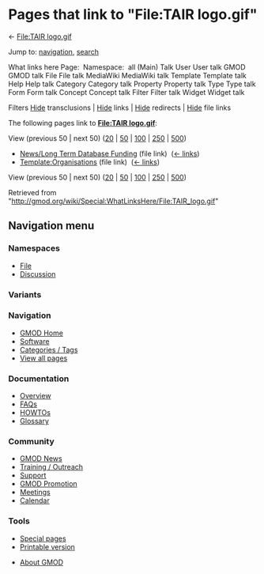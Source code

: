 <div id="mw-page-base" class="noprint">

</div>

<div id="mw-head-base" class="noprint">

</div>

<div id="content" class="mw-body" role="main">

<span id="top"></span>

<div id="mw-js-message" style="display:none;">

</div>



# <span dir="auto">Pages that link to "File:TAIR logo.gif"</span>

<div id="bodyContent">

<div id="contentSub">

← [File:TAIR logo.gif](/wiki/File:TAIR_logo.gif "File:TAIR logo.gif")

</div>

<div id="jump-to-nav" class="mw-jump">

Jump to: [navigation](#mw-navigation), [search](#p-search)

</div>

<div id="mw-content-text">

What links here Page:  Namespace:  all (Main) Talk User User talk GMOD
GMOD talk File File talk MediaWiki MediaWiki talk Template Template talk
Help Help talk Category Category talk Property Property talk Type Type
talk Form Form talk Concept Concept talk Filter Filter talk Widget
Widget talk

Filters
[Hide](/mediawiki/index.php?title=Special:WhatLinksHere/File:TAIR_logo.gif&hidetrans=1 "Special:WhatLinksHere/File:TAIR logo.gif")
transclusions \|
[Hide](/mediawiki/index.php?title=Special:WhatLinksHere/File:TAIR_logo.gif&hidelinks=1 "Special:WhatLinksHere/File:TAIR logo.gif")
links \|
[Hide](/mediawiki/index.php?title=Special:WhatLinksHere/File:TAIR_logo.gif&hideredirs=1 "Special:WhatLinksHere/File:TAIR logo.gif")
redirects \|
[Hide](/mediawiki/index.php?title=Special:WhatLinksHere/File:TAIR_logo.gif&hideimages=1 "Special:WhatLinksHere/File:TAIR logo.gif")
file links

The following pages link to **[File:TAIR
logo.gif](/wiki/File:TAIR_logo.gif "File:TAIR logo.gif")**:

View (previous 50 \| next 50)
([20](/mediawiki/index.php?title=Special:WhatLinksHere/File:TAIR_logo.gif&limit=20 "Special:WhatLinksHere/File:TAIR logo.gif")
\|
[50](/mediawiki/index.php?title=Special:WhatLinksHere/File:TAIR_logo.gif&limit=50 "Special:WhatLinksHere/File:TAIR logo.gif")
\|
[100](/mediawiki/index.php?title=Special:WhatLinksHere/File:TAIR_logo.gif&limit=100 "Special:WhatLinksHere/File:TAIR logo.gif")
\|
[250](/mediawiki/index.php?title=Special:WhatLinksHere/File:TAIR_logo.gif&limit=250 "Special:WhatLinksHere/File:TAIR logo.gif")
\|
[500](/mediawiki/index.php?title=Special:WhatLinksHere/File:TAIR_logo.gif&limit=500 "Special:WhatLinksHere/File:TAIR logo.gif"))

- [News/Long Term Database
  Funding](/wiki/News/Long_Term_Database_Funding "News/Long Term Database Funding")
  (file link) ‎ <span class="mw-whatlinkshere-tools">([←
  links](/mediawiki/index.php?title=Special:WhatLinksHere&target=News%2FLong+Term+Database+Funding "Special:WhatLinksHere"))</span>
- [Template:Organisations](/wiki/Template:Organisations "Template:Organisations")
  (file link) ‎ <span class="mw-whatlinkshere-tools">([←
  links](/mediawiki/index.php?title=Special:WhatLinksHere&target=Template%3AOrganisations "Special:WhatLinksHere"))</span>

View (previous 50 \| next 50)
([20](/mediawiki/index.php?title=Special:WhatLinksHere/File:TAIR_logo.gif&limit=20 "Special:WhatLinksHere/File:TAIR logo.gif")
\|
[50](/mediawiki/index.php?title=Special:WhatLinksHere/File:TAIR_logo.gif&limit=50 "Special:WhatLinksHere/File:TAIR logo.gif")
\|
[100](/mediawiki/index.php?title=Special:WhatLinksHere/File:TAIR_logo.gif&limit=100 "Special:WhatLinksHere/File:TAIR logo.gif")
\|
[250](/mediawiki/index.php?title=Special:WhatLinksHere/File:TAIR_logo.gif&limit=250 "Special:WhatLinksHere/File:TAIR logo.gif")
\|
[500](/mediawiki/index.php?title=Special:WhatLinksHere/File:TAIR_logo.gif&limit=500 "Special:WhatLinksHere/File:TAIR logo.gif"))

</div>

<div class="printfooter">

Retrieved from
"<http://gmod.org/wiki/Special:WhatLinksHere/File:TAIR_logo.gif>"

</div>

<div id="catlinks" class="catlinks catlinks-allhidden">

</div>

<div class="visualClear">

</div>

</div>

</div>

<div id="mw-navigation">

## Navigation menu

<div id="mw-head">



<div id="left-navigation">

<div id="p-namespaces" class="vectorTabs" role="navigation"
aria-labelledby="p-namespaces-label">

### Namespaces

- <span id="ca-nstab-image"><a href="/wiki/File:TAIR_logo.gif" accesskey="c"
  title="View the file page [c]">File</a></span>
- <span id="ca-talk"><a
  href="/mediawiki/index.php?title=File_talk:TAIR_logo.gif&amp;action=edit&amp;redlink=1"
  accesskey="t"
  title="Discussion about the content page [t]">Discussion</a></span>

</div>

<div id="p-variants" class="vectorMenu emptyPortlet" role="navigation"
aria-labelledby="p-variants-label">

### 

### Variants[](#)

<div class="menu">

</div>

</div>

</div>





</div>

</div>

</div>

<div id="mw-panel">

<div id="p-logo" role="banner">

<a href="/wiki/Main_Page"
style="background-image: url(http://gmod.org/images/GMOD-cogs.png);"
title="Visit the main page"></a>

</div>

<div id="p-Navigation" class="portal" role="navigation"
aria-labelledby="p-Navigation-label">

### Navigation

<div class="body">

- <span id="n-GMOD-Home">[GMOD Home](/wiki/Main_Page)</span>
- <span id="n-Software">[Software](/wiki/GMOD_Components)</span>
- <span id="n-Categories-.2F-Tags">[Categories /
  Tags](/wiki/Categories)</span>
- <span id="n-View-all-pages">[View all
  pages](/wiki/Special:AllPages)</span>

</div>

</div>

<div id="p-Documentation" class="portal" role="navigation"
aria-labelledby="p-Documentation-label">

### Documentation

<div class="body">

- <span id="n-Overview">[Overview](/wiki/Overview)</span>
- <span id="n-FAQs">[FAQs](/wiki/Category:FAQ)</span>
- <span id="n-HOWTOs">[HOWTOs](/wiki/Category:HOWTO)</span>
- <span id="n-Glossary">[Glossary](/wiki/Glossary)</span>

</div>

</div>

<div id="p-Community" class="portal" role="navigation"
aria-labelledby="p-Community-label">

### Community

<div class="body">

- <span id="n-GMOD-News">[GMOD News](/wiki/GMOD_News)</span>
- <span id="n-Training-.2F-Outreach">[Training /
  Outreach](/wiki/Training_and_Outreach)</span>
- <span id="n-Support">[Support](/wiki/Support)</span>
- <span id="n-GMOD-Promotion">[GMOD
  Promotion](/wiki/GMOD_Promotion)</span>
- <span id="n-Meetings">[Meetings](/wiki/Meetings)</span>
- <span id="n-Calendar">[Calendar](/wiki/Calendar)</span>

</div>

</div>

<div id="p-tb" class="portal" role="navigation"
aria-labelledby="p-tb-label">

### Tools

<div class="body">

- <span id="t-specialpages"><a href="/wiki/Special:SpecialPages" accesskey="q"
  title="A list of all special pages [q]">Special pages</a></span>
- <span id="t-print"><a
  href="/mediawiki/index.php?title=Special:WhatLinksHere/File:TAIR_logo.gif&amp;printable=yes"
  rel="alternate" accesskey="p"
  title="Printable version of this page [p]">Printable version</a></span>

</div>

</div>

</div>

</div>

<div id="footer" role="contentinfo">

- <span id="footer-places-about">[About
  GMOD](/wiki/GMOD:About "GMOD:About")</span>

<!-- -->






</div>
